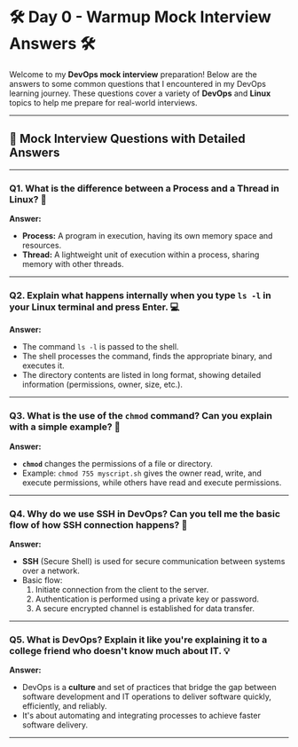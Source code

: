 # 🛠️ **Day 0 - Warmup Mock Interview Answers** 🛠️

Welcome to my **DevOps mock interview** preparation! Below are the answers to some common questions that I encountered in my DevOps learning journey. These questions cover a variety of **DevOps** and **Linux** topics to help me prepare for real-world interviews.

---

## 🔑 **Mock Interview Questions with Detailed Answers**

---

### **Q1.** What is the difference between a Process and a Thread in Linux? 🤔

**Answer:**
- **Process:** A program in execution, having its own memory space and resources.
- **Thread:** A lightweight unit of execution within a process, sharing memory with other threads.

---

### **Q2.** Explain what happens internally when you type `ls -l` in your Linux terminal and press Enter. 💻

**Answer:**
- The command `ls -l` is passed to the shell.
- The shell processes the command, finds the appropriate binary, and executes it.
- The directory contents are listed in long format, showing detailed information (permissions, owner, size, etc.).

---

### **Q3.** What is the use of the `chmod` command? Can you explain with a simple example? 📝

**Answer:**
- **`chmod`** changes the permissions of a file or directory.
- Example: `chmod 755 myscript.sh` gives the owner read, write, and execute permissions, while others have read and execute permissions.

---

### **Q4.** Why do we use SSH in DevOps? Can you tell me the basic flow of how SSH connection happens? 🔐

**Answer:**
- **SSH** (Secure Shell) is used for secure communication between systems over a network.
- Basic flow:
  1. Initiate connection from the client to the server.
  2. Authentication is performed using a private key or password.
  3. A secure encrypted channel is established for data transfer.

---

### **Q5.** What is DevOps? Explain it like you're explaining it to a college friend who doesn't know much about IT. 💡

**Answer:**
- DevOps is a **culture** and set of practices that bridge the gap between software development and IT operations to deliver software quickly, efficiently, and reliably.
- It's about automating and integrating processes to achieve faster software delivery.

---
